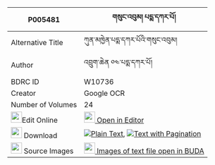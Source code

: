 |P005481|གསུང་འབུམ། པདྨ་དཀར་པོ། 
| --- | --- 
|Alternative Title |ཀུན་མཁྱེན་པདྨ་དཀར་པོའི་གསུང་འབུམ།
|Author| འབྲུག་ཆེན ༠༤་པདྨ་དཀར་པོ།
|BDRC ID | W10736
|Creator | Google OCR
|Number of Volumes| 24
|<img width="25" src="https://img.icons8.com/color/25/000000/edit-property.png">Edit Online| [<img width="25" src="https://avatars.githubusercontent.com/u/45091458?s=200&v=4"> Open in Editor](http://editor.openpecha.org/P005481)
|<img width="25" src="https://img.icons8.com/fluent/48/000000/download-2.png"/>  Download | [![](https://img.icons8.com/color/20/000000/txt.png)Plain Text](https://github.com/Openpecha/P005481/releases/download/v2/sungbum_pema_karpo_plain_P005481.zip), [![](https://img.icons8.com/color/20/000000/txt.png)Text with Pagination](https://github.com/Openpecha/P005481/releases/download/v2/sungbum_pema_karpo_pages_P005481.zip)
|<img width="25" src="https://img.icons8.com/plasticine/100/000000/pictures-folder.png"/>  Source Images | [<img width="25" src="https://library.bdrc.io/icons/BUDA-small.svg"> Images of text file open in BUDA](https://library.bdrc.io/show/bdr:W10736)